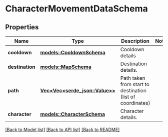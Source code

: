 # CharacterMovementDataSchema

## Properties

Name | Type | Description | Notes
------------ | ------------- | ------------- | -------------
**cooldown** | [**models::CooldownSchema**](CooldownSchema.md) | Cooldown details | 
**destination** | [**models::MapSchema**](MapSchema.md) | Destination details. | 
**path** | [**Vec<Vec<serde_json::Value>>**](Vec.md) | Path taken from start to destination (list of coordinates) | 
**character** | [**models::CharacterSchema**](CharacterSchema.md) | Character details. | 

[[Back to Model list]](../README.md#documentation-for-models) [[Back to API list]](../README.md#documentation-for-api-endpoints) [[Back to README]](../README.md)


